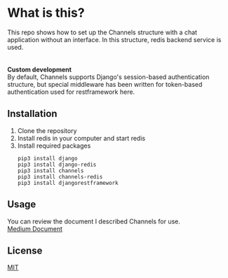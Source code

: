 # What is this?

This repo shows how to set up the Channels structure with a chat application without an interface. In this structure, redis backend service is used.
<br><br><br>
<b>Custom development</b><br>
By default, Channels supports Django's session-based authentication structure, but special middleware has been written for token-based authentication used for restframework here.

## Installation

1. Clone the repository
2. Install redis in your computer and start redis
3. Install required packages
   ```
   pip3 install django
   pip3 install django-redis
   pip3 install channels
   pip3 install channels-redis
   pip3 install djangorestframework
   ```





## Usage

You can review the document I described Channels for use.<br>
[Medium Document](https://tarkkabasakal.medium.com/python-django-ile-channels-kullan%C4%B1m%C4%B1-6797928087b8)



## License
[MIT](https://choosealicense.com/licenses/mit/)
